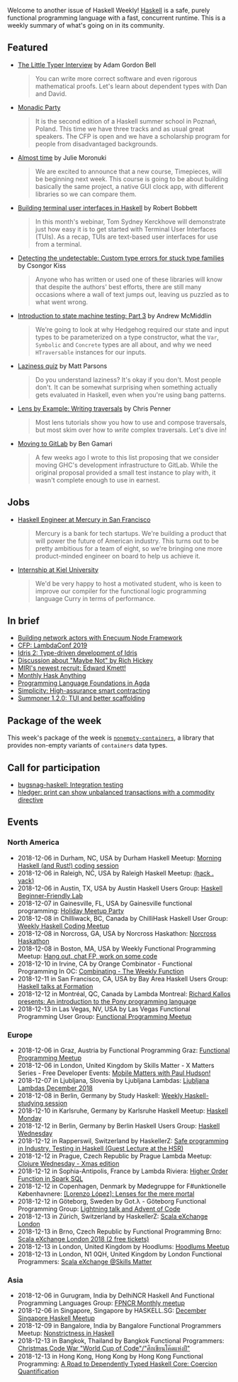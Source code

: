 Welcome to another issue of Haskell Weekly!
[Haskell](https://www.haskell.org) is a safe, purely functional programming language with a fast, concurrent runtime.
This is a weekly summary of what's going on in its community.

## Featured

-   [The Little Typer Interview](https://corecursive.com/023-little-typer-and-pie-language/) by Adam Gordon Bell

    > You can write more correct software and even rigorous mathematical proofs. Let's learn about dependent types with Dan and David.

-   [Monadic Party](https://monadic.party)

    > It is the second edition of a Haskell summer school in Poznań, Poland. This time we have three tracks and as usual great speakers. The CFP is open and we have a scholarship program for people from disadvantaged backgrounds.

-   [Almost time](https://typeclasses.com/news/2018-12-almost-time) by Julie Moronuki

    > We are excited to announce that a new course, Timepieces, will be beginning next week. This course is going to be about building basically the same project, a native GUI clock app, with different libraries so we can compare them.

-   [Building terminal user interfaces in Haskell](https://www.fpcomplete.com/blog/building-tuis-in-haskell) by Robert Bobbett

    > In this month's webinar, Tom Sydney Kerckhove will demonstrate just how easy it is to get started with Terminal User Interfaces (TUIs).  As a recap, TUIs are text-based user interfaces for use from a terminal.

-   [Detecting the undetectable: Custom type errors for stuck type families](https://kcsongor.github.io/report-stuck-families/) by Csongor Kiss

    > Anyone who has written or used one of these libraries will know that despite the authors' best efforts, there are still many occasions where a wall of text jumps out, leaving us puzzled as to what went wrong.

-   [Introduction to state machine testing: Part 3](https://qfpl.io/posts/intro-to-state-machine-testing-3/) by Andrew McMiddlin

    > We're going to look at why Hedgehog required our state and input types to be parameterized on a type constructor, what the `Var`, `Symbolic` and `Concrete` types are all about, and why we need `HTraversable` instances for our inputs.

-   [Laziness quiz](https://www.parsonsmatt.org/2018/12/04/laziness_quiz.html) by Matt Parsons

    > Do you understand laziness? It's okay if you don't. Most people don't. It can be somewhat surprising when something actually gets evaluated in Haskell, even when you're using bang patterns.

-   [Lens by Example: Writing traversals](https://lens-by-example.chrispenner.ca/articles/traversals/writing-traversals) by Chris Penner

    > Most lens tutorials show you how to use and compose traversals, but most skim over how to *write* complex traversals. Let's dive in!

-   [Moving to GitLab](https://mail.haskell.org/pipermail/ghc-devs/2018-December/016613.html) by Ben Gamari

    > A few weeks ago I wrote to this list proposing that we consider moving GHC's development infrastructure to GitLab. While the original proposal provided a small test instance to play with, it wasn't complete enough to use in earnest.

## Jobs

-   [Haskell Engineer at Mercury in San Francisco](https://np.reddit.com/r/haskell/comments/a33krh/mercury_is_hiring_a_haskell_engineer_sf_fulltime/)

    > Mercury is a bank for tech startups. We're building a product that will power the future of American industry. This turns out to be pretty ambitious for a team of eight, so we're bringing one more product-minded engineer on board to help us achieve it.

-   [Internship at Kiel University](https://np.reddit.com/r/haskell/comments/a1toop/haskellrelated_summer_internship_in_germany/)

    > We'd be very happy to host a motivated student, who is keen to improve our compiler for the functional logic programming language Curry in terms of performance.

## In brief

-   [Building network actors with Enecuum Node Framework](https://gist.github.com/graninas/9beb8df5d88dda5fa21c47ce9bcb0e16/2acd7bc46b4e088ce78f5f5408ece59849b2685d)
-   [CFP: LambdaConf 2019](https://www.papercall.io/lambdaconf-2019)
-   [Idris 2: Type-driven development of Idris](https://www.youtube.com/watch?v=mOtKD7ml0NU)
-   [Discussion about "Maybe Not" by Rich Hickey](https://np.reddit.com/r/haskell/comments/a1ofh2/maybe_not_rich_hickey/)
-   [MIRI's newest recruit: Edward Kmett!](https://intelligence.org/2018/11/28/miris-newest-recruit-edward-kmett/)
-   [Monthly Hask Anything](https://np.reddit.com/r/haskell/comments/a1u9qj/monthly_hask_anything_december_2018/)
-   [Programming Language Foundations in Agda](https://wadler.blogspot.com/2018/12/programming-language-foundations-in-agda.html)
-   [Simplicity: High-assurance smart contracting](https://blockstream.com/2018/11/28/simplicity-github/)
-   [Summoner 1.2.0: TUI and better scaffolding](https://np.reddit.com/r/haskell/comments/a1skcb/ann_summoner120_tui_better_scaffolding/)

## Package of the week

This week's package of the week is [`nonempty-containers`](https://hackage.haskell.org/package/nonempty-containers-0.1.0.0),
a library that provides non-empty variants of `containers` data types.

## Call for participation

-   [bugsnag-haskell: Integration testing](https://github.com/pbrisbin/bugsnag-haskell/issues/47)
-   [hledger: print can show unbalanced transactions with a commodity directive](https://github.com/simonmichael/hledger/issues/931)

## Events

### North America

- 2018-12-06 in Durham, NC, USA by Durham Haskell Meetup: [Morning Haskell (and Rust!) coding session](https://www.meetup.com/Durham-Haskell-Meetup/events/slrsdqyxqbjb/)
- 2018-12-06 in Raleigh, NC, USA by Raleigh Haskell Meetup: [(hack . yack)](https://www.meetup.com/Raleigh-Haskell-Meetup/events/plxsmqyxqbjb/)
- 2018-12-06 in Austin, TX, USA by Austin Haskell Users Group: [Haskell Beginner-Friendly Lab](https://www.meetup.com/ATX-Haskell/events/dsldppyxqbhb/)
- 2018-12-07 in Gainesville, FL, USA by Gainesville functional programming: [Holiday Meetup Party](https://www.meetup.com/gnv-fp/events/256846437/)
- 2018-12-08 in Chilliwack, BC, Canada by ChilliHask Haskell User Group: [Weekly Haskell Coding Meetup](https://www.meetup.com/BC-HUG/events/hdqxbqyxqblb/)
- 2018-12-08 in Norcross, GA, USA by Norcross Haskathon: [Norcross Haskathon](https://www.meetup.com/Norcross-Haskathon/events/xjmcjqyxqblb/)
- 2018-12-08 in Boston, MA, USA by Weekly Functional Programming Meetup: [Hang out, chat FP, work on some code](https://www.meetup.com/Weekly-Functional-Programming-Meetup/events/vdlnqpyxqblb/)
- 2018-12-10 in Irvine, CA by Orange Combinator - Functional Programming In OC: [Combinating - The Weekly Function](https://www.meetup.com/orange-combinator/events/lxvjrpyxqbnb/)
- 2018-12-11 in San Francisco, CA, USA by Bay Area Haskell Users Group: [Haskell talks at Formation](https://www.meetup.com/Bay-Area-Haskell-Users-Group/events/256198777/)
- 2018-12-12 in Montréal, QC, Canada by Lambda Montreal: [Richard Kallos presents: An introduction to the Pony programming language](https://www.meetup.com/lambda-montreal/events/256782734/)
- 2018-12-13 in Las Vegas, NV, USA by Las Vegas Functional Programming User Group: [Functional Programming Meetup](https://www.meetup.com/las-vegas-functional-programming/events/jkznkqyxqbrb/)

### Europe

- 2018-12-06 in Graz, Austria by Functional Programming Graz: [Functional Programming Meetup](https://www.meetup.com/Functional-Programming-Graz/events/qbrnrlyxqbjb/)
- 2018-12-06 in London, United Kingdom by Skills Matter - X Matters Series - Free Developer Events: [Mobile Matters with Paul Hudson! ](https://www.meetup.com/skillsmatter/events/256240884/)
- 2018-12-07 in Ljubljana, Slovenia by Ljubljana Lambdas: [Ljubljana Lambdas December 2018](https://www.meetup.com/Ljubljana-Lambdas/events/256592832/)
- 2018-12-08 in Berlin, Germany by Study Haskell: [Weekly Haskell-studying session](https://www.meetup.com/Study-Haskell/events/nmbsmqyxqblb/)
- 2018-12-10 in Karlsruhe, Germany by Karlsruhe Haskell Meetup: [Haskell Monday](https://www.meetup.com/Karlsruhe-Haskell-Meetup/events/zdzlkqyxqbnb/)
- 2018-12-12 in Berlin, Germany by Berlin Haskell Users Group: [Haskell Wednesday](https://www.meetup.com/berlinhug/events/pvpwqpyxqbqb/)
- 2018-12-12 in Rapperswil, Switzerland by HaskellerZ: [Safe programming in Industry, Testing in Haskell (Guest Lecture at the HSR)](https://www.meetup.com/HaskellerZ/events/256833686/)
- 2018-12-12 in Prague, Czech Republic by Prague Lambda Meetup: [Clojure Wednesday - Xmas edition](https://www.meetup.com/Lambda-Meetup-Group/events/256403105/)
- 2018-12-12 in Sophia-Antipolis, France by Lambda Riviera: [Higher Order Function in Spark SQL](https://www.meetup.com/lambda-riviera/events/spbmjqyxqbhb/)
- 2018-12-12 in Copenhagen, Denmark by Mødegruppe for F#unktionelle Københavnere: [[Lorenzo López]: Lenses for the mere mortal](https://www.meetup.com/MoedegruppeFunktionelleKoebenhavnere/events/rqbcdlyxqbhc/)
- 2018-12-12 in Göteborg, Sweden by Got.λ - Göteborg Functional Programming Group: [Lightning talk and Advent of Code](https://www.meetup.com/got-lambda/events/256627240/)
- 2018-12-13 in Zürich, Switzerland by HaskellerZ: [Scala eXchange London](https://www.meetup.com/HaskellerZ/events/256365298/)
- 2018-12-13 in Brno, Czech Republic by Functional Programming Brno: [Scala eXchange London 2018 (2 free tickets)](https://www.meetup.com/fpbrno/events/256401474/)
- 2018-12-13 in London, United Kingdom by Hoodlums: [Hoodlums Meetup](https://www.meetup.com/hoodlums/events/hrbdtnyxqbrb/)
- 2018-12-13 in London, N1 0QH, United Kingdom by London Functional Programmers: [Scala eXchange @Skills Matter](https://www.meetup.com/London-Functionals/events/256568611/)

### Asia

- 2018-12-06 in Gurugram, India by DelhiNCR Haskell And Functional Programming Languages Group: [FPNCR Monthly meetup](https://www.meetup.com/DelhiNCR-Haskell-And-Functional-Programming-Languages-Group/events/lrfxfqyxpbcb/)
- 2018-12-06 in Singapore, Singapore by HASKELL.SG: [December Singapore Haskell Meetup](https://www.meetup.com/HASKELL-SG/events/254440879/)
- 2018-12-09 in Bangalore, India by Bangalore Functional Programmers Meetup: [Nonstrictness in Haskell](https://www.meetup.com/Bangalore-Functional-Programmers-Meetup/events/255559641/)
- 2018-12-13 in Bangkok, Thailand by Bangkok Functional Programmers: [Christmas Code War "World Cup of Code"/"ศึกเขียนโค๊ดแห่งปี"](https://www.meetup.com/bangkok-fp/events/256937559/)
- 2018-12-13 in Hong Kong, Hong Kong by Hong Kong Functional Programming: [A Road to Dependently Typed Haskell Core: Coercion Quantification](https://www.meetup.com/HK-Functional-programming/events/256404067/)
